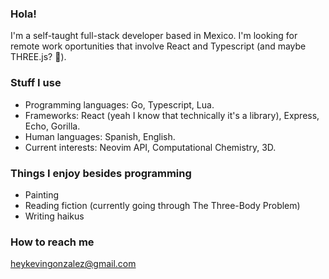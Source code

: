 ### Hola!

I'm a self-taught full-stack developer based in Mexico. I'm looking for remote work oportunities that involve React and Typescript (and maybe THREE.js? 👀).

### Stuff I use 

- Programming languages: Go, Typescript, Lua.
- Frameworks: React (yeah I know that technically it's a library), Express, Echo, Gorilla.
- Human languages: Spanish, English. 
- Current interests: Neovim API, Computational Chemistry, 3D.

### Things I enjoy besides programming

- Painting
- Reading fiction (currently going through The Three-Body Problem)
- Writing haikus

###  How to reach me

heykevingonzalez@gmail.com
